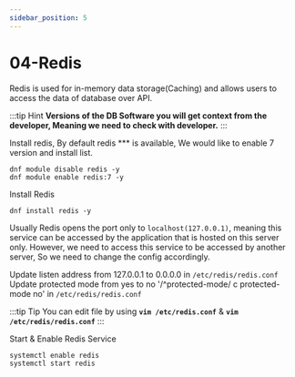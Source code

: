 ```yaml
---
sidebar_position: 5
---
```


# 04-Redis

Redis is used for in-memory data storage(Caching) and allows users to access the data of database over API.

:::tip Hint
**Versions of the DB Software you will get context from the developer, Meaning we need to check with developer.**
:::

Install redis, By default redis ***  is available, We would like to enable 7 version and install list.

```shell 
dnf module disable redis -y
dnf module enable redis:7 -y
```

Install Redis 

```shell
dnf install redis -y 
```

Usually Redis opens the port only to `localhost(127.0.0.1)`, meaning this service can be accessed by the application that is hosted on this server only. However, we need to access this service to be accessed by another server, So we need to change the config accordingly.

Update listen address from 127.0.0.1 to 0.0.0.0 in   `/etc/redis/redis.conf`
Update protected mode from yes to no '/^protected-mode/ c protected-mode no' in   `/etc/redis/redis.conf`

:::tip Tip
You can edit file by using **`vim /etc/redis.conf`** & **`vim /etc/redis/redis.conf`**
:::

Start & Enable Redis Service 

```shell 
systemctl enable redis 
systemctl start redis 
```

